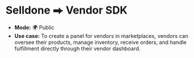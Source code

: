# Selldone ⮕ Vendor SDK

 
* **Mode:** 🌍 Public
* **Use case:** To create a panel for vendors in marketplaces, vendors can oversee their products, manage inventory, receive orders, and handle fulfillment directly through their vendor dashboard.
